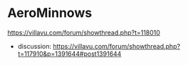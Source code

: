 # AeroMinnows
https://villavu.com/forum/showthread.php?t=118010
- discussion: https://villavu.com/forum/showthread.php?t=117910&p=1391644#post1391644
